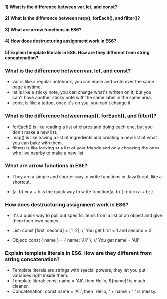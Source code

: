 


#### 1) What is the difference between var, let, and const?

#### 2) What is the difference between map(), forEach(), and filter()? 

#### 3) What are arrow functions in ES6?

#### 4) How does destructuring assignment work in ES6?

#### 5) Explain template literals in ES6. How are they different from string concatenation?

### What is the difference between var, let, and const?

* var is like a regular notebook, you can erase and write over the same page anytime.
* let is like a sticky note, you can change what's written on it, but you can't have another sticky note with the same label in the same area.
* const is like a tattoo, once it's on you, you can't change it.

### What is the difference between map(), forEach(), and filter()?

* forEach() is like reading a list of chores and doing each one, but you don't make a new list.
* map() is like having a list of ingredients and creating a new list of what you can bake with them.
* filter() is like looking at a list of your friends and only choosing the ones who live nearby to make a new list.

### What are arrow functions in ES6?
* They are a simple and shorter way to write functions in JavaScript, like a shortcut.

* (a, b) => a + b is the quick way to write function(a, b) { return a + b; }

### How does destructuring assignment work in ES6?
* It's a quick way to pull out specific items from a list or an object and give them their own names.

* List: const [first, second] = [1, 2]; // You get first = 1 and second = 2
* Object: const { name } = { name: 'Ali' }; // You get name = 'Ali'

### Explain template literals in ES6. How are they different from string concatenation?
* Template literals are strings with special powers, they let you put variables right inside them.
* Template literal: const name = 'Ali'; then Hello, ${name}! is much cleaner.
* Concatenation: const name = 'Ali'; then 'Hello, ' + name + '!' is messy.